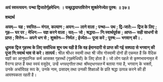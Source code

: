 **अयं स्वस्त्ययन: पन्था द्विजातेर्गृहमेधिन: ।** **यच्छ्रद्धयाप्तवित्तेन शुक्लेनेज्येत पूरुष: ॥ ३७॥** 

**शब्दार्थ** 

**अयम्—** **यह** **; स्वस्ति—** **मंगल, कल्याण** **; अयन:—** **लाने वाला** **; पन्था—** **पथ** **; द्वि-जाते:—** **द्विज के लिए** **; गृह—** **घर पर** **;** **मेधिन:—** **यज्ञ करने वाला** **; यत्—** **जो** **; श्रद्धया—** **नि:स्वार्थपूर्वक** **; आप्त—** **सही साधनों से प्राप्त** **; वित्तेन—** **अपने धन से** **;** **शुक्लेन—** **निर्मल** **; ईज्येत—** **पूजा करे** **; पूरुष:—** **भगवान् की।** **.** 

**धाॢमक द्विज गृहस्थ के लिए सर्वाधिक शुभ पथ यही है कि वह ईमानदारी से प्राप्त की गई** **सश्पदा से भगवान् की पूजा नि:स्वार्थ भाव से करे।** **तात्पर्य :** श्रील श्रीधर स्वामी तथा श्री जीव गोस्वामी दोनों ही एकमत हैं कि वैदिक यज्ञों का आनुष्ठानिक कर्म आसक्त गृहस्थों (गृहमेधियों) के लिए होता है। जो लोग पहले से कृष्णभावनामृत में वैराग्य प्राप्त हैं यथा स्वयं वसुदेव, उन्हें *भगवद्गीता* तथा *श्रीमद्भागवत* में बताया गया है, भगवान् के भक्तों, उनके अर्चाविग्रह रूप के, उनके नाम, प्रसादम् तथा उनकी शिक्षाओं के प्रति श्रद्धा उत्पन्न करने की ही आवश्यकता रहती है।  